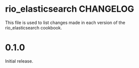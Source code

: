 # rio_elasticsearch CHANGELOG

This file is used to list changes made in each version of the rio_elasticsearch cookbook.

# 0.1.0

Initial release.
